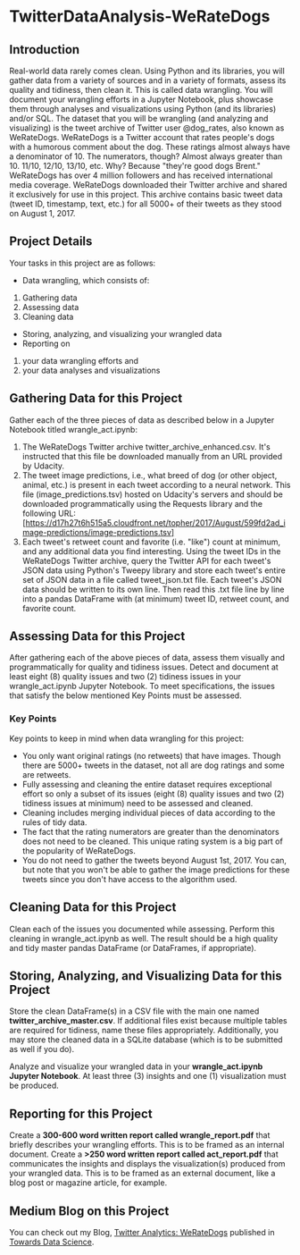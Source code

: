 # TwitterDataAnalysis-WeRateDogs

## Introduction
Real-world data rarely comes clean. Using Python and its libraries, you will gather data from a variety of sources and in a variety of formats, assess its quality and tidiness, then clean it. This is called data wrangling. You will document your wrangling efforts in a Jupyter Notebook, plus showcase them through analyses and visualizations using Python (and its libraries) and/or SQL.
The dataset that you will be wrangling (and analyzing and visualizing) is the tweet archive of Twitter user @dog_rates, also known as WeRateDogs. WeRateDogs is a Twitter account that rates people's dogs with a humorous comment about the dog. These ratings almost always have a denominator of 10. The numerators, though? Almost always greater than 10. 11/10, 12/10, 13/10, etc. Why? Because "they're good dogs Brent." WeRateDogs has over 4 million followers and has received international media coverage.
WeRateDogs downloaded their Twitter archive and shared it exclusively for use in this project. This archive contains basic tweet data (tweet ID, timestamp, text, etc.) for all 5000+ of their tweets as they stood on August 1, 2017.

## Project Details
Your tasks in this project are as follows:
- Data wrangling, which consists of:
1.  Gathering data
2.  Assessing data
3.  Cleaning data
- Storing, analyzing, and visualizing your wrangled data
- Reporting on 
1.  your data wrangling efforts and 
2.  your data analyses and visualizations

## Gathering Data for this Project
Gather each of the three pieces of data as described below in a Jupyter Notebook titled wrangle_act.ipynb:
1.	The WeRateDogs Twitter archive twitter_archive_enhanced.csv. It's instructed that this file be downloaded manually from an URL provided by Udacity.
2.	The tweet image predictions, i.e., what breed of dog (or other object, animal, etc.) is present in each tweet according to a neural network. This file (image_predictions.tsv) hosted on Udacity's servers and should be downloaded programmatically using the Requests library and the following URL: [https://d17h27t6h515a5.cloudfront.net/topher/2017/August/599fd2ad_image-predictions/image-predictions.tsv]
3.	Each tweet's retweet count and favorite (i.e. "like") count at minimum, and any additional data you find interesting. Using the tweet IDs in the WeRateDogs Twitter archive, query the Twitter API for each tweet's JSON data using Python's Tweepy library and store each tweet's entire set of JSON data in a file called tweet_json.txt file. Each tweet's JSON data should be written to its own line. Then read this .txt file line by line into a pandas DataFrame with (at minimum) tweet ID, retweet count, and favorite count.

## Assessing Data for this Project
After gathering each of the above pieces of data, assess them visually and programmatically for quality and tidiness issues. Detect and document at least eight (8) quality issues and two (2) tidiness issues in your wrangle_act.ipynb Jupyter Notebook. To meet specifications, the issues that satisfy the below mentioned Key Points must be assessed.

### Key Points
Key points to keep in mind when data wrangling for this project:
- You only want original ratings (no retweets) that have images. Though there are 5000+ tweets in the dataset, not all are dog ratings and some are retweets.
- Fully assessing and cleaning the entire dataset requires exceptional effort so only a subset of its issues (eight (8) quality issues and two (2) tidiness issues at minimum) need to be assessed and cleaned.
- Cleaning includes merging individual pieces of data according to the rules of tidy data.
- The fact that the rating numerators are greater than the denominators does not need to be cleaned. This unique rating system is a big part of the popularity of WeRateDogs.
- You do not need to gather the tweets beyond August 1st, 2017. You can, but note that you won't be able to gather the image predictions for these tweets since you don't have access to the algorithm used.

## Cleaning Data for this Project
Clean each of the issues you documented while assessing. Perform this cleaning in wrangle_act.ipynb as well. The result should be a high quality and tidy master pandas DataFrame (or DataFrames, if appropriate).

## Storing, Analyzing, and Visualizing Data for this Project
Store the clean DataFrame(s) in a CSV file with the main one named **twitter_archive_master.csv**. If additional files exist because multiple tables are required for tidiness, name these files appropriately. Additionally, you may store the cleaned data in a SQLite database (which is to be submitted as well if you do).

Analyze and visualize your wrangled data in your **wrangle_act.ipynb Jupyter Notebook**. At least three (3) insights and one (1) visualization must be produced.

## Reporting for this Project
Create a **300-600 word written report called wrangle_report.pdf** that briefly describes your wrangling efforts. This is to be framed as an internal document.
Create a **>250 word written report called act_report.pdf** that communicates the insights and displays the visualization(s) produced from your wrangled data. This is to be framed as an external document, like a blog post or magazine article, for example.

## Medium Blog on this Project
You can check out my Blog, [Twitter Analytics: WeRateDogs](https://towardsdatascience.com/twitter-analytics-weratedogs-a441be7d4a85?source=friends_link&sk=b1fa174b4808c69f30c299b3e83471fe) published in [Towards Data Science](https://medium.com/@divyanaidu).
